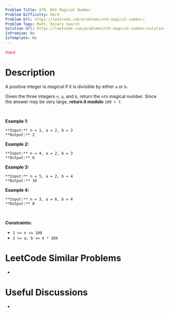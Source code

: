 ```yaml
---
Problem Title: 878. Nth Magical Number
Problem Difficulty: Hard
Problem Url: https://leetcode.com/problems/nth-magical-number/
Problem Tags: Math, Binary Search
Solution Url: https://leetcode.com/problems/nth-magical-number/solution/
IsPremium: No
IsTemplate: No
---
```


<span style="color: rgb(233, 30, 99);">Hard</span>

# Description

A positive integer is *magical* if it is divisible by either `a` or `b`.


Given the three integers `n`, `a`, and `b`, return the `nth` magical number. Since the answer may be very large, **return it modulo** `109 + 7`.


 


**Example 1:**



```
**Input:** n = 1, a = 2, b = 3
**Output:** 2

```
**Example 2:**



```
**Input:** n = 4, a = 2, b = 3
**Output:** 6

```
**Example 3:**



```
**Input:** n = 5, a = 2, b = 4
**Output:** 10

```
**Example 4:**



```
**Input:** n = 3, a = 6, b = 4
**Output:** 8

```

 


**Constraints:**


* `1 <= n <= 109`
* `2 <= a, b <= 4 * 104`




# LeetCode Similar Problems

- []()

# Useful Discussions

- []()
